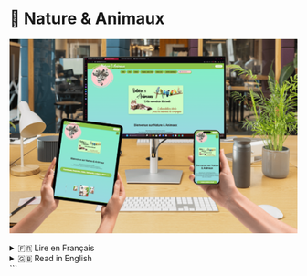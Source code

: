 # 🌿 Nature & Animaux

![Bannière du site](./docs/images/Banner.png)

<details>
<summary>🇫🇷 Lire en Français</summary>

## 📌 Présentation du projet

Nature & Animaux est un site e-commerce dédié aux produits naturels et animaliers.  
Le projet vise à remplacer l’ancien site basé sur Wix pour réduire les coûts et offrir plus de liberté technique.  

Les objectifs principaux :  
- Mise en place d’une boutique en ligne performante.  
- Gestion des utilisateurs et administrateurs.  
- Gestion des commandes, produits et stocks via une interface admin simple.  
- Authentification sécurisée (utilisateurs et admins).  
- Connexion Google OAuth2.  
- Optimisation des performances (lazy loading, responsive design).  

---

## 🛠️ Stack Technique

- **Frontend** : Angular (mode standalone, responsive mobile/tablette/desktop).  
- **Backend** : Django (API REST).  
- **Base de données relationnelle** : PostgreSQL (utilisateurs et administrateurs).  
- **Base de données NoSQL** : MongoDB (produits).  
- **Autres** : Cloudinary (upload d’images), Stripe (paiements en ligne), OAuth2 (Google login).  

---

## 📂 Architecture

![Diagramme d’architecture](./docs/images/architecture.png)

---

## 🗄️ Base de données

![Diagramme BDD](./docs/images/Database.png)

- **PostgreSQL** : gestion des utilisateurs et des administrateurs.  
- **MongoDB** : stockage des produits et gestion flexible du catalogue.  

---

## Installation & Lancement

### 1. Cloner le projet
```
git clone https://github.com/TON_GITHUB/Nature-Animaux.git
cd Nature-Animaux
```
### 2. Lancer le backend (Django)
```
cd backend
python -m venv .venv
source .venv/bin/activate
pip install -r requirements.txt
python manage.py migrate
python manage.py runserver
```
### 3. Lancer le frontend (Angular)
```
cd frontend
npm install
ng serve
```
Le site sera accessible sur : http://localhost:4200

L’API sur : http://127.0.0.1:8000

## Fonctionnalités principales
Authentification sécurisée (JWT + OAuth2 Google).

Gestion des produits (CRUD).

Gestion des utilisateurs et administrateurs.

Panier et commandes.

Paiement en ligne (Stripe).

Upload d’images (Cloudinary).

Responsive design.

## Roadmap
 Mise en place de la base projet (Angular + Django).

 Authentification sécurisée.

 Gestion utilisateurs/admins.

 Connexion PostgreSQL & MongoDB.

 Lazy loading (optimisation perf).

 Intégration paiement Stripe.

 Gestion avancée des commandes & livraisons.

 Finalisation interface admin.

## Équipe
Erwan Lebreton – Développeur Fullstack (Frontend & Backend).

Yoann Gaubert – Responsable projet (Nature & Animaux).

</details>


<details>
<summary>🇬🇧 Read in English</summary>

##  Project Overview

Nature & Animaux is an e-commerce website dedicated to natural and animal-related products.  
The project aims to replace the former Wix-based site to reduce costs and provide greater technical freedom.  

Main objectives:  
- Build a high-performance online store.  
- Manage users and administrators.  
- Manage orders, products, and stock through a simple admin interface.  
- Secure authentication (users and admins).  
- Google OAuth2 login integration.  
- Performance optimization (lazy loading, responsive design).  

---

## Tech Stack

- **Frontend**: Angular (standalone mode, responsive for mobile/tablet/desktop).  
- **Backend**: Django (REST API).  
- **Relational Database**: PostgreSQL (users and administrators).  
- **NoSQL Database**: MongoDB (products).  
- **Others**: Cloudinary (image uploads), Stripe (online payments), OAuth2 (Google login).  

---

## Architecture

![System Architecture](./docs/images/architecture.png)

---

##  Database

![Database Diagram](./docs/images/Database.png)

- **PostgreSQL**: handles users and administrators.  
- **MongoDB**: manages products with flexible catalog storage.  

---

## Installation & Setup

### 1. Clone the project
```bash
git clone https://github.com/TON_GITHUB/Nature-Animaux.git
cd Nature-Animaux
```
### 2. Run the backend (Django)
```
cd backend
python -m venv .venv
source .venv/bin/activate
pip install -r requirements.txt
python manage.py migrate
python manage.py runserver
```
### 3. Run the frontend (Angular)
```
cd frontend
npm install
ng serve
```

The website will be available at: http://localhost:4200

The API at: http://127.0.0.1:8000

## Key Features

Secure authentication (JWT + Google OAuth2).

Product management (CRUD).

User and admin management.

Cart and orders.

Online payments (Stripe).

Image upload (Cloudinary).

Responsive design.

## Roadmap

 Project setup (Angular + Django).

 Secure authentication.

 User/admin management.

 PostgreSQL & MongoDB connection.

 Lazy loading (performance optimization).

 Stripe payment integration.

 Advanced order & delivery management.

 Admin interface finalization.

## Team

Erwan Lebreton – Fullstack Developer (Frontend & Backend).

Yoann Gaubert – Project Manager (Nature & Animaux).

</details> ```